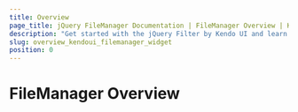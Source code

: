 ```yaml
---
title: Overview
page_title: jQuery FileManager Documentation | FileManager Overview | Kendo UI
description: "Get started with the jQuery Filter by Kendo UI and learn how to create, initialize, and enable the widget."
slug: overview_kendoui_filemanager_widget
position: 0
---
```


# FileManager Overview
